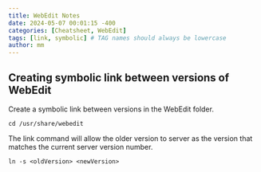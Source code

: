 ```yaml
---
title: WebEdit Notes
date: 2024-05-07 00:01:15 -400
categories: [Cheatsheet, WebEdit]
tags: [link, symbolic] # TAG names should always be lowercase
author: mm
---
```

## Creating symbolic link between versions of WebEdit
Create a symbolic link between versions in the WebEdit folder.
```shell
cd /usr/share/webedit
```

The link command will allow the older version to server as the version that matches the current server version number.

```shell
ln -s <oldVersion> <newVersion>
```
